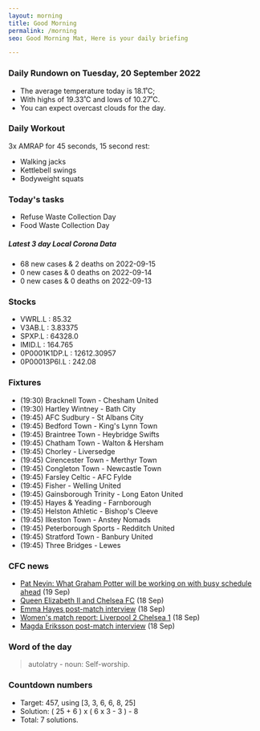```yaml
---
layout: morning
title: Good Morning
permalink: /morning
seo: Good Morning Mat, Here is your daily briefing

---
```


<!-- weather_marker starts -->
### Daily Rundown on Tuesday, 20 September 2022

- The average temperature today is 18.1˚C;
- With highs of 19.33˚C and lows of 10.27˚C.
- You can expect overcast clouds for the day.

<!-- weather_marker ends -->

### Daily Workout
<!-- workout_marker starts -->
3x AMRAP for 45 seconds, 15 second rest:

- Walking jacks
- Kettlebell swings
- Bodyweight squats

<!-- workout_marker ends -->

### Today's tasks
<!-- task_marker starts -->
- Refuse Waste Collection Day
- Food Waste Collection Day

<!-- task_marker ends -->

<!-- c19_marker starts -->
##### Latest 3 day Local Corona Data

- 68 new cases & 2 deaths on 2022-09-15
- 0 new cases & 0 deaths on 2022-09-14
- 0 new cases & 0 deaths on 2022-09-13

<!-- c19_marker ends -->

### Stocks

<!-- stocks_marker starts -->

- VWRL.L : 85.32
- V3AB.L : 3.83375
- SPXP.L : 64328.0
- IMID.L : 164.765
- 0P0001K1DP.L : 12612.30957
- 0P00013P6I.L : 242.08

<!-- stocks_marker ends -->

### Fixtures

<!-- sports_marker starts -->

<ul>
<li>(19:30) Bracknell Town - Chesham United</li>
<li>(19:30) Hartley Wintney - Bath City</li>
<li>(19:45) AFC Sudbury - St Albans City</li>
<li>(19:45) Bedford Town - King's Lynn Town</li>
<li>(19:45) Braintree Town - Heybridge Swifts</li>
<li>(19:45) Chatham Town - Walton & Hersham</li>
<li>(19:45) Chorley - Liversedge</li>
<li>(19:45) Cirencester Town - Merthyr Town</li>
<li>(19:45) Congleton Town - Newcastle Town</li>
<li>(19:45) Farsley Celtic - AFC Fylde</li>
<li>(19:45) Fisher - Welling United</li>
<li>(19:45) Gainsborough Trinity - Long Eaton United</li>
<li>(19:45) Hayes & Yeading - Farnborough </li>
<li>(19:45) Helston Athletic - Bishop's Cleeve</li>
<li>(19:45) Ilkeston Town - Anstey Nomads</li>
<li>(19:45) Peterborough Sports - Redditch United</li>
<li>(19:45) Stratford Town - Banbury United</li>
<li>(19:45) Three Bridges - Lewes</li>
</ul>

<!-- sports_marker ends -->

### CFC news

<!-- cfc_marker starts -->
- [Pat Nevin: What Graham Potter will be working on with busy schedule ahead](https://chelseafc.com/en/news/article/pat-nevin-what-graham-potter-will-be-working-on-with-busy-schedule-ahead) (19 Sep)
- [Queen Elizabeth II and Chelsea FC](https://chelseafc.com/en/news/article/queen-elizabeth-ii-and-chelsea-fc) (18 Sep)
- [Emma Hayes post-match interview](https://chelseafc.com/en/video/emma-hayes-post-match-interview-liverpool) (18 Sep)
- [Women's match report: Liverpool 2 Chelsea 1](https://chelseafc.com/en/news/article/womens-match-report-liverpool-2-chelsea-1) (18 Sep)
- [Magda Eriksson post-match interview](https://chelseafc.com/en/video/magda-eriksson-post-match-interview) (18 Sep)

<!-- cfc_marker ends -->

### Word of the day
<!-- word_marker starts -->

 > autolatry - noun: Self-worship.

<!-- word_marker ends -->

### Countdown numbers
<!-- game_marker starts -->

- Target: 457, using [3, 3, 6, 6, 8, 25]
- Solution: ( 25 + 6 ) x ( 6 x 3 - 3 ) - 8
- Total: 7 solutions.

<!-- game_marker ends -->